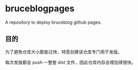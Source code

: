 # bruceblogpages
A repository to deploy bruceblog github pages.

## 目的
为了避免仓库大小膨胀过快，特意创建该仓库专门用于发版。

每次发版都会 push 一整套 dist 文件，因此仓库内存会增加得很快。
